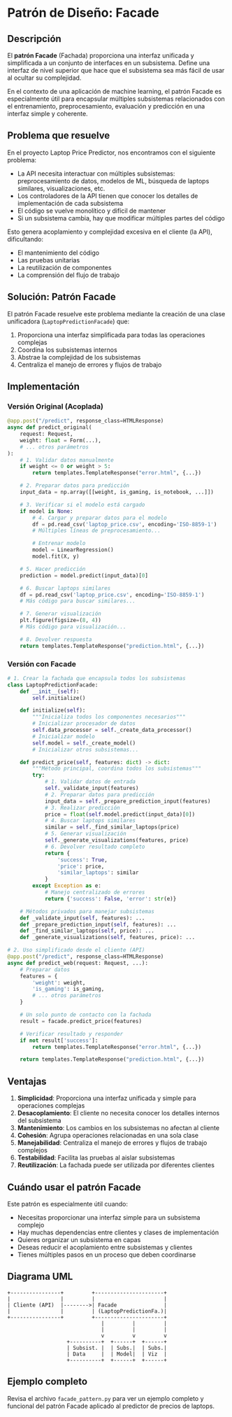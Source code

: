 # Patrón de Diseño: Facade

## Descripción

El **patrón Facade** (Fachada) proporciona una interfaz unificada y simplificada a un conjunto de interfaces en un subsistema. Define una interfaz de nivel superior que hace que el subsistema sea más fácil de usar al ocultar su complejidad.

En el contexto de una aplicación de machine learning, el patrón Facade es especialmente útil para encapsular múltiples subsistemas relacionados con el entrenamiento, preprocesamiento, evaluación y predicción en una interfaz simple y coherente.

## Problema que resuelve

En el proyecto Laptop Price Predictor, nos encontramos con el siguiente problema:

- La API necesita interactuar con múltiples subsistemas: preprocesamiento de datos, modelos de ML, búsqueda de laptops similares, visualizaciones, etc.
- Los controladores de la API tienen que conocer los detalles de implementación de cada subsistema
- El código se vuelve monolítico y difícil de mantener
- Si un subsistema cambia, hay que modificar múltiples partes del código

Esto genera acoplamiento y complejidad excesiva en el cliente (la API), dificultando:
- El mantenimiento del código
- Las pruebas unitarias
- La reutilización de componentes
- La comprensión del flujo de trabajo

## Solución: Patrón Facade

El patrón Facade resuelve este problema mediante la creación de una clase unificadora (`LaptopPredictionFacade`) que:

1. Proporciona una interfaz simplificada para todas las operaciones complejas
2. Coordina los subsistemas internos
3. Abstrae la complejidad de los subsistemas
4. Centraliza el manejo de errores y flujos de trabajo

## Implementación

### Versión Original (Acoplada)

```python
@app.post("/predict", response_class=HTMLResponse)
async def predict_original(
    request: Request,
    weight: float = Form(...),
    # ... otros parámetros
):
    # 1. Validar datos manualmente
    if weight <= 0 or weight > 5:
        return templates.TemplateResponse("error.html", {...})

    # 2. Preparar datos para predicción
    input_data = np.array([[weight, is_gaming, is_notebook, ...]])

    # 3. Verificar si el modelo está cargado
    if model is None:
        # 4. Cargar y preparar datos para el modelo
        df = pd.read_csv('laptop_price.csv', encoding='ISO-8859-1')
        # Múltiples líneas de preprocesamiento...

        # Entrenar modelo
        model = LinearRegression()
        model.fit(X, y)

    # 5. Hacer predicción
    prediction = model.predict(input_data)[0]

    # 6. Buscar laptops similares
    df = pd.read_csv('laptop_price.csv', encoding='ISO-8859-1')
    # Más código para buscar similares...

    # 7. Generar visualización
    plt.figure(figsize=(8, 4))
    # Más código para visualización...

    # 8. Devolver respuesta
    return templates.TemplateResponse("prediction.html", {...})
```

### Versión con Facade

```python
# 1. Crear la fachada que encapsula todos los subsistemas
class LaptopPredictionFacade:
    def __init__(self):
        self.initialize()

    def initialize(self):
        """Inicializa todos los componentes necesarios"""
        # Inicializar procesador de datos
        self.data_processor = self._create_data_processor()
        # Inicializar modelo
        self.model = self._create_model()
        # Inicializar otros subsistemas...

    def predict_price(self, features: dict) -> dict:
        """Método principal, coordina todos los subsistemas"""
        try:
            # 1. Validar datos de entrada
            self._validate_input(features)
            # 2. Preparar datos para predicción
            input_data = self._prepare_prediction_input(features)
            # 3. Realizar predicción
            price = float(self.model.predict(input_data)[0])
            # 4. Buscar laptops similares
            similar = self._find_similar_laptops(price)
            # 5. Generar visualización
            self._generate_visualizations(features, price)
            # 6. Devolver resultado completo
            return {
                'success': True,
                'price': price,
                'similar_laptops': similar
            }
        except Exception as e:
            # Manejo centralizado de errores
            return {'success': False, 'error': str(e)}

    # Métodos privados para manejar subsistemas
    def _validate_input(self, features): ...
    def _prepare_prediction_input(self, features): ...
    def _find_similar_laptops(self, price): ...
    def _generate_visualizations(self, features, price): ...

# 2. Uso simplificado desde el cliente (API)
@app.post("/predict", response_class=HTMLResponse)
async def predict_web(request: Request, ...):
    # Preparar datos
    features = {
        'weight': weight,
        'is_gaming': is_gaming,
        # ... otros parámetros
    }

    # Un solo punto de contacto con la fachada
    result = facade.predict_price(features)

    # Verificar resultado y responder
    if not result['success']:
        return templates.TemplateResponse("error.html", {...})

    return templates.TemplateResponse("prediction.html", {...})
```

## Ventajas

1. **Simplicidad**: Proporciona una interfaz unificada y simple para operaciones complejas
2. **Desacoplamiento**: El cliente no necesita conocer los detalles internos del subsistema
3. **Mantenimiento**: Los cambios en los subsistemas no afectan al cliente
4. **Cohesión**: Agrupa operaciones relacionadas en una sola clase
5. **Manejabilidad**: Centraliza el manejo de errores y flujos de trabajo complejos
6. **Testabilidad**: Facilita las pruebas al aislar subsistemas
7. **Reutilización**: La fachada puede ser utilizada por diferentes clientes

## Cuándo usar el patrón Facade

Este patrón es especialmente útil cuando:

- Necesitas proporcionar una interfaz simple para un subsistema complejo
- Hay muchas dependencias entre clientes y clases de implementación
- Quieres organizar un subsistema en capas
- Deseas reducir el acoplamiento entre subsistemas y clientes
- Tienes múltiples pasos en un proceso que deben coordinarse

## Diagrama UML

```
+----------------+         +----------------------+
|                |         |                      |
| Cliente (API)  |-------->| Facade               |
|                |         | (LaptopPredictionFa.)|
+----------------+         +----------------------+
                              |         |         |
                              |         |         |
                              v         v         v
                   +----------+  +------+  +------+
                   | Subsist. |  | Subs.|  | Subs.|
                   | Data     |  | Model|  | Viz  |
                   +----------+  +------+  +------+
```

## Ejemplo completo

Revisa el archivo `facade_pattern.py` para ver un ejemplo completo y funcional del patrón Facade aplicado al predictor de precios de laptops.